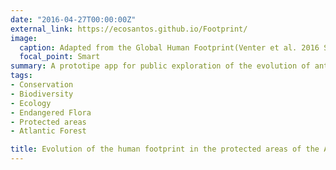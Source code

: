```yaml
---
date: "2016-04-27T00:00:00Z"
external_link: https://ecosantos.github.io/Footprint/
image:
  caption: Adapted from the Global Human Footprint(Venter et al. 2016 Scientific Data)
  focal_point: Smart
summary: A prototipe app for public exploration of the evolution of antropogenic pressure in the protected areas of the Atlantic Forest `external_link`. [**PORTUGUESE ONLY**]
tags:
- Conservation 
- Biodiversity 
- Ecology
- Endangered Flora
- Protected areas
- Atlantic Forest

title: Evolution of the human footprint in the protected areas of the Atlantic Forest and their endangered flora species 
---
```

